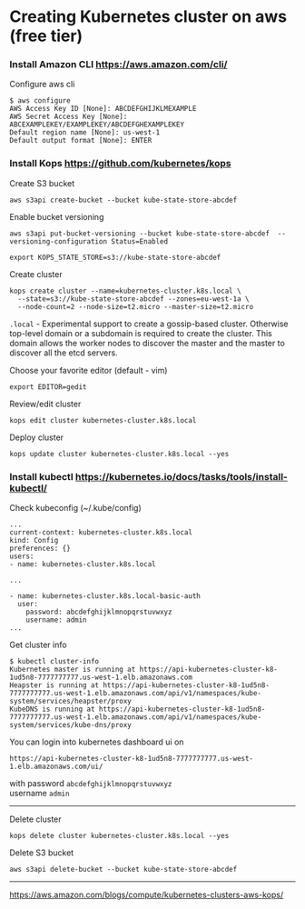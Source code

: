 # Creating Kubernetes cluster on aws (free tier)


### Install Amazon CLI <https://aws.amazon.com/cli/>

Configure aws cli

```
$ aws configure
AWS Access Key ID [None]: ABCDEFGHIJKLMEXAMPLE
AWS Secret Access Key [None]: ABCEXAMPLEKEY/EXAMPLEKEY/ABCDEFGHEXAMPLEKEY
Default region name [None]: us-west-1
Default output format [None]: ENTER
```

### Install Kops <https://github.com/kubernetes/kops>

Create S3 bucket

```
aws s3api create-bucket --bucket kube-state-store-abcdef
```

Enable bucket versioning

```
aws s3api put-bucket-versioning --bucket kube-state-store-abcdef  --versioning-configuration Status=Enabled
```


```
export KOPS_STATE_STORE=s3://kube-state-store-abcdef
```

Create cluster

```
kops create cluster --name=kubernetes-cluster.k8s.local \
  --state=s3://kube-state-store-abcdef --zones=eu-west-1a \
  --node-count=2 --node-size=t2.micro --master-size=t2.micro
```

```.local``` - Experimental support to create a gossip-based cluster. Otherwise top-level domain or a subdomain is required to create the cluster. This domain allows the worker nodes to discover the master and the master to discover all the etcd servers.

Choose your favorite editor (default - vim)

```
export EDITOR=gedit
```

Review/edit cluster

```
kops edit cluster kubernetes-cluster.k8s.local
```

Deploy cluster

```
kops update cluster kubernetes-cluster.k8s.local --yes
```

### Install kubectl <https://kubernetes.io/docs/tasks/tools/install-kubectl/>

Check kubeconfig (~/.kube/config)

```
...
current-context: kubernetes-cluster.k8s.local
kind: Config
preferences: {}
users:
- name: kubernetes-cluster.k8s.local

...

- name: kubernetes-cluster.k8s.local-basic-auth
  user:
    password: abcdefghijklmnopqrstuvwxyz
    username: admin
...

```


Get cluster info

```
$ kubectl cluster-info
Kubernetes master is running at https://api-kubernetes-cluster-k8-1ud5n8-7777777777.us-west-1.elb.amazonaws.com
Heapster is running at https://api-kubernetes-cluster-k8-1ud5n8-7777777777.us-west-1.elb.amazonaws.com/api/v1/namespaces/kube-system/services/heapster/proxy
KubeDNS is running at https://api-kubernetes-cluster-k8-1ud5n8-7777777777.us-west-1.elb.amazonaws.com/api/v1/namespaces/kube-system/services/kube-dns/proxy
```

You can login into kubernetes dashboard ui on

```
https://api-kubernetes-cluster-k8-1ud5n8-7777777777.us-west-1.elb.amazonaws.com/ui/
```

with password ```abcdefghijklmnopqrstuvwxyz```  
username ```admin```

---

Delete cluster

```
kops delete cluster kubernetes-cluster.k8s.local --yes
```

Delete S3 bucket

```
aws s3api delete-bucket --bucket kube-state-store-abcdef
```

---

<https://aws.amazon.com/blogs/compute/kubernetes-clusters-aws-kops/>